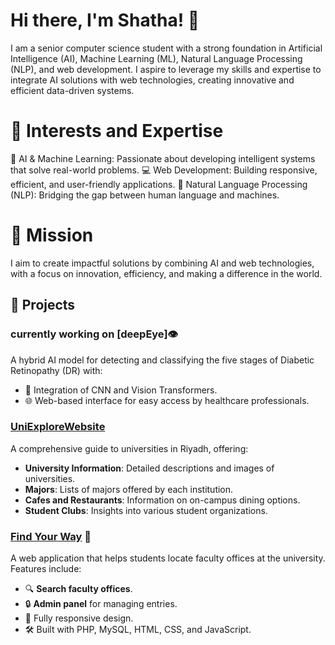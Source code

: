 # Hi there, I'm Shatha! 👋

I am a senior computer science student with a strong foundation in Artificial Intelligence (AI), Machine Learning (ML), Natural Language Processing (NLP), and web development. I aspire to leverage my skills and expertise to integrate AI solutions with web technologies, creating innovative and efficient data-driven systems.

# 🌟 Interests and Expertise
🤖 AI & Machine Learning: Passionate about developing intelligent systems that solve real-world problems.
💻 Web Development: Building responsive, efficient, and user-friendly applications.
🌱 Natural Language Processing (NLP): Bridging the gap between human language and machines.

# 🚀 Mission
I aim to create impactful solutions by combining AI and web technologies, with a focus on innovation, efficiency, and making a difference in the world.

## 🚀 Projects
### currently working on [deepEye]👁️ 
A hybrid AI model for detecting and classifying the five stages of Diabetic Retinopathy (DR) with:
- 🧠 Integration of CNN and Vision Transformers.
- 🌐 Web-based interface for easy access by healthcare professionals.

### [UniExploreWebsite](https://github.com/LayanAlrashoud/UniExploreWebsite)
A comprehensive guide to universities in Riyadh, offering:

- **University Information**: Detailed descriptions and images of universities.
- **Majors**: Lists of majors offered by each institution.
- **Cafes and Restaurants**: Information on on-campus dining options.
- **Student Clubs**: Insights into various student organizations.

### [Find Your Way](https://github.com/Shatha404/findYourWay) 🚪
A web application that helps students locate faculty offices at the university. Features include:
- 🔍 **Search faculty offices**.
- 🔒 **Admin panel** for managing entries.
- 📱 Fully responsive design.
- 🛠️ Built with PHP, MySQL, HTML, CSS, and JavaScript.

